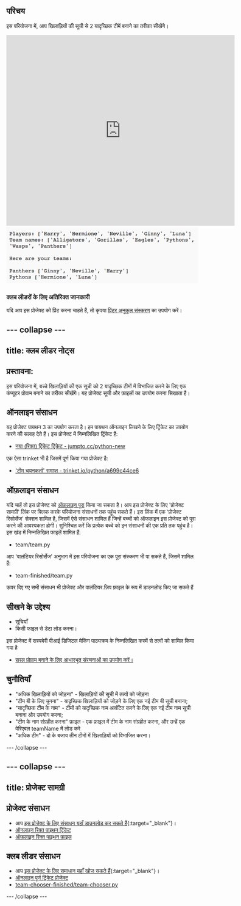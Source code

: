 ## परिचय

इस परियोजना में, आप खिलाड़ियों की सूची से 2 यादृच्छिक टीमें बनाने का तरीका सीखेंगे।

<div class="trinket">
  <iframe src="https://trinket.io/embed/python/a699c44ce6?outputOnly=true&start=result" width="600" height="500" frameborder="0" marginwidth="0" marginheight="0" allowfullscreen>
  </iframe>
  <img src="images/team-finished.png">
</div>

### क्लब लीडरों के लिए अतिरिक्त जानकारी

यदि आप इस प्रोजेक्ट को प्रिंट करना चाहते हैं, तो कृपया [प्रिंटर अनुकूल संस्करण](https://projects.raspberrypi.org/hi-IN/projects/team-chooser/print) का उपयोग करें।

--- collapse ---
---
title: क्लब लीडर नोट्स
---

## प्रस्तावना:

इस परियोजना में, बच्चे खिलाड़ियों की एक सूची को 2 यादृच्छिक टीमों में विभाजित करने के लिए एक कंप्यूटर प्रोग्राम बनाने का तरीका सीखेंगे। यह प्रोजेक्ट सूची और फ़ाइलों का उपयोग करना सिखाता है।

## ऑनलाइन संसाधन

यह प्रोजेक्ट पायथन 3 का उपयोग करता है। हम पायथन ऑनलाइन लिखने के लिए ट्रिंकेट का उपयोग करने की सलाह देते हैं। इस प्रोजेक्ट में निम्नलिखित ट्रिंकेट हैं:

* [नया (रिक्त) ट्रिंकेट ट्रिंकेट - jumpto.cc/python-new](http://jumpto.cc/python-new)

एक ऐसा trinket भी है जिसमें पूर्ण किया गया प्रोजेक्ट है:

* ['टीम चयनकर्ता' समाप्त - trinket.io/python/a699c44ce6](https://trinket.io/python/a699c44ce6)

## ऑफ़लाइन संसाधन

यदि चाहें तो इस प्रोजेक्ट को [ऑफ़लाइन पूरा](https://www.codeclubprojects.org/en-GB/resources/python-working-offline/) किया जा सकता है। आप इस प्रोजेक्ट के लिए 'प्रोजेक्ट सामग्री' लिंक पर क्लिक करके परियोजना संसाधनों तक पहुंच सकते हैं। इस लिंक में एक 'प्रोजेक्ट रिसोर्सेज' सेक्शन शामिल है, जिसमें ऐसे संसाधन शामिल हैं जिन्हें बच्चों को ऑफलाइन इस प्रोजेक्ट को पूरा करने की आवश्यकता होगी। सुनिश्चित करें कि प्रत्येक बच्चे को इन संसाधनों की एक प्रति तक पहुंच है। इस खंड में निम्नलिखित फाइलें शामिल हैं:

* team/team.py

आप 'वालंटियर रिसोर्सेज' अनुभाग में इस परियोजना का एक पूरा संस्करण भी पा सकते हैं, जिसमें शामिल हैं:

* team-finished/team.py

ऊपर दिए गए सभी संसाधन भी प्रोजेक्ट और वालंटियर.ज़िप फ़ाइल के रूप में डाउनलोड किए जा सकते हैं

## सीखने के उद्देश्य

* सूचियाँ
* किसी फाइल से डेटा लोड करना।

इस प्रोजेक्ट में रास्पबेरी पीआई डिजिटल मेकिंग पाठ्यक्रम के निम्नलिखित कस्में से तत्वों को शामिल किया गया है

* [सरल प्रोग्राम बनाने के लिए आधारभूत संरचनाओं का उपयोग करें।](https://www.raspberrypi.org/curriculum/programming/creator)

## चुनौतियाँ

* "अधिक खिलाड़ियों को जोड़ना" - खिलाड़ियों की सूची में तत्वों को जोड़ना
* "टीम बी के लिए चुनना" - यादृच्छिक खिलाड़ियों को जोड़ने के लिए एक नई टीम बी सूची बनाना;
* "यादृच्छिक टीम के नाम" - टीमों को यादृच्छिक नाम आवंटित करने के लिए एक नई टीम नाम सूची बनाना और उपयोग करना;
* "टीम के नाम संग्रहीत करना" फ़ाइल - एक फ़ाइल में टीम के नाम संग्रहीत करना, और उन्हें एक वेरिएबल teamName में लोड करे
* "अधिक टीम" - दो के बजाय तीन टीमों में खिलाड़ियों को विभाजित करना। 

--- /collapse ---

--- collapse ---
---
title: प्रोजेक्ट सामग्री
---

## प्रोजेक्ट संसाधन

* आप [इस प्रोजेक्ट के लिए संसाधन यहाँ डाउनलोड कर सकते हैं](http://rpf.io/p/hi-IN/team-chooser-go){:target="_blank"}।
* [ऑनलाइन रिक्त पाइथन ट्रिंकेट](http://jumpto.cc/python-new)
* [ऑफ़लाइन रिक्त पाइथन फ़ाइल](resources/new-new.py)

## क्लब लीडर संसाधन

* आप [इस प्रोजेक्ट के लिए समाधान यहाँ खोज सकते हैं](http://rpf.io/p/hi-IN/team-chooser-get){:target="_blank"}।
* [ऑनलाइन पूर्ण ट्रिंकेट प्रोजेक्ट](https://trinket.io/python/a699c44ce6)
* [team-chooser-finished/team-chooser.py](resources/team-chooser-finished-team-chooser.py)

--- /collapse ---